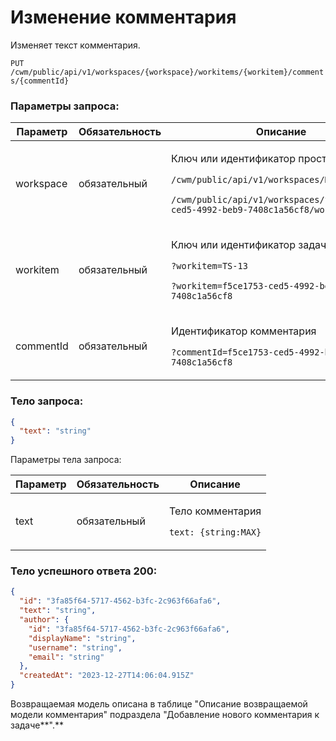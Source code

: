 # Изменение комментария

Изменяет текст комментария.

`PUT /cwm/public/api/v1/workspaces/{workspace}/workitems/{workitem}/comments/{commentId}`

### Параметры запроса:

| **Параметр** | **Обязательность** | **Описание**                                                                                                                                                                                              |
| ------------ | ------------------ | --------------------------------------------------------------------------------------------------------------------------------------------------------------------------------------------------------- |
| workspace    | обязательный       | <p>Ключ или идентификатор пространства</p><p><code>/cwm/public/api/v1/workspaces/KEY/workitems</code></p><p><code>/cwm/public/api/v1/workspaces/f5ce1753-ced5-4992-beb9-7408c1a56cf8/workitems</code></p> |
| workitem     | обязательный       | <p>Ключ или идентификатор задачи</p><p><code>?workitem=TS-13</code></p><p><code>?workitem=f5ce1753-ced5-4992-beb9-7408c1a56cf8</code></p>                                                                 |
| commentId    | обязательный       | <p>Идентификатор комментария</p><p><code>?commentId=f5ce1753-ced5-4992-beb9-7408c1a56cf8</code></p>                                                                                                       |

### Тело запроса:

```json
{
  "text": "string"
}
```

Параметры тела запроса:

| **Параметр** | **Обязательность** | **Описание**                                                  |
| ------------ | ------------------ | ------------------------------------------------------------- |
| text         | обязательный       | <p>Тело комментария</p><p><code>text: {string:MAX}</code></p> |

### Тело успешного ответа 200:

```json
{
  "id": "3fa85f64-5717-4562-b3fc-2c963f66afa6",
  "text": "string",
  "author": {
    "id": "3fa85f64-5717-4562-b3fc-2c963f66afa6",
    "displayName": "string",
    "username": "string",
    "email": "string"
  },
  "createdAt": "2023-12-27T14:06:04.915Z"
}
```

Возвращаемая модель описана в таблице "Описание возвращаемой модели комментария" подраздела "Добавление нового комментария к задаче**".**
